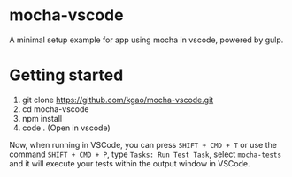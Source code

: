 # mocha-vscode
A minimal setup example for app using mocha in vscode, powered by gulp.

# Getting started

1. git clone https://github.com/kgao/mocha-vscode.git
2. cd mocha-vscode
3. npm install
4. code .  (Open in vscode)

Now, when running in VSCode, you can press `SHIFT + CMD + T` or use the command `SHIFT + CMD + P`, type `Tasks: Run Test Task`, select `mocha-tests` and it will execute your tests within the output window in VSCode.

 